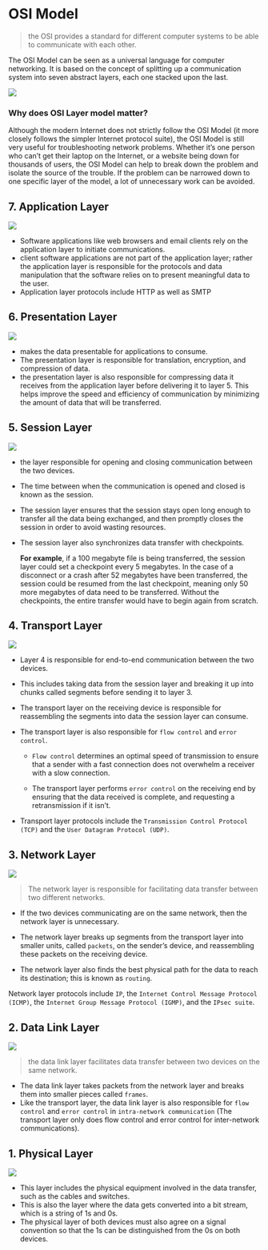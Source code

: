 # OSI Model

 > the OSI provides a standard for different computer systems to be able to communicate with each other.

The OSI Model can be seen as a universal language for computer networking. It is based on the concept of splitting up a communication system into seven abstract layers, each one stacked upon the last.


![](https://cf-assets.www.cloudflare.com/slt3lc6tev37/6ZH2Etm3LlFHTgmkjLmkxp/59ff240fb3ebdc7794ffaa6e1d69b7c2/osi_model_7_layers.png)

### Why does OSI Layer model matter?
Although the modern Internet does not strictly follow the OSI Model (it more closely follows the simpler Internet protocol suite), the OSI Model is still very useful for troubleshooting network problems. Whether it’s one person who can’t get their laptop on the Internet, or a website being down for thousands of users, the OSI Model can help to break down the problem and isolate the source of the trouble. If the problem can be narrowed down to one specific layer of the model, a lot of unnecessary work can be avoided.

## 7. Application Layer
![](https://cf-assets.www.cloudflare.com/slt3lc6tev37/2rcDKpr4WLqoyAZ7GDKkyJ/7cab96402de7ac5465b86e617da3da4e/osi_model_application_layer_7.png)

- Software applications like web browsers and email clients rely on the application layer to initiate communications.
- client software applications are not part of the application layer; rather the application layer is responsible for the protocols and data manipulation that the software relies on to present meaningful data to the user.
- Application layer protocols include HTTP as well as SMTP

## 6. Presentation Layer
![](https://cf-assets.www.cloudflare.com/slt3lc6tev37/19L86neKKT8srUkOSe4rf7/ff4c91c94a1790651df7b48433913f59/osi_model_presentation_layer_6.png)

- makes the data presentable for applications to consume.
- The presentation layer is responsible for translation, encryption, and compression of data.
- the presentation layer is also responsible for compressing data it receives from the application layer before delivering it to layer 5. This helps improve the speed and efficiency of communication by minimizing the amount of data that will be transferred.

## 5. Session Layer
![](https://cf-assets.www.cloudflare.com/slt3lc6tev37/29mRrgK22AqJVlg2MMlD86/34d8f4071b6cc0d3b03c93f55e4d89b7/osi_model_session_layer_5.png)

- the layer responsible for opening and closing communication between the two devices.
- The time between when the communication is opened and closed is known as the session.
- The session layer ensures that the session stays open long enough to transfer all the data being exchanged, and then promptly closes the session in order to avoid wasting resources.

- The session layer also synchronizes data transfer with checkpoints.   

    **For example**, if a 100 megabyte file is being transferred, the session layer could set a checkpoint every 5 megabytes. In the case of a disconnect or a crash after 52 megabytes have been transferred, the session could be resumed from the last checkpoint, meaning only 50 more megabytes of data need to be transferred. Without the checkpoints, the entire transfer would have to begin again from scratch.

## 4. Transport Layer
![](https://cf-assets.www.cloudflare.com/slt3lc6tev37/3OlO75NcADGL3SmEADFDqd/723b8c7639c4e2e6b4febcbe7fd36e0e/osi_model_transport_layer_4.png)

- Layer 4 is responsible for end-to-end communication between the two devices. 
- This includes taking data from the session layer and breaking it up into chunks called segments before sending it to layer 3. 
- The transport layer on the receiving device is responsible for reassembling the segments into data the session layer can consume.

- The transport layer is also responsible for `flow control` and `error control`. 
    - `Flow control` determines an optimal speed of transmission to ensure that a sender with a fast connection does not overwhelm a receiver with a slow connection. 
    
    - The transport layer performs `error control` on the receiving end by ensuring that the data received is complete, and requesting a retransmission if it isn’t.

- Transport layer protocols include the `Transmission Control Protocol (TCP)` and the `User Datagram Protocol (UDP)`.


## 3. Network Layer
![](https://cf-assets.www.cloudflare.com/slt3lc6tev37/3g2Hv0frHsql5SFauJL5EG/d8cede7b6a780e63413bd86de9eee7f9/osi_model_network_layer_3.png)

> The network layer is responsible for facilitating data transfer between two different networks. 

- If the two devices communicating are on the same network, then the network layer is unnecessary.

- The network layer breaks up segments from the transport layer into smaller units, called `packets`, on the sender’s device, and reassembling these packets on the receiving device. 
- The network layer also finds the best physical path for the data to reach its destination; this is known as `routing`.

Network layer protocols include `IP`, the `Internet Control Message Protocol (ICMP)`, the `Internet Group Message Protocol (IGMP)`, and the `IPsec suite`.

## 2. Data Link Layer
![](https://cf-assets.www.cloudflare.com/slt3lc6tev37/3TLHavXiotb9ayyZFKECf3/9456d1c431cd71ceea7f4b407f076f11/data_link_layer_osi_model.png)

> the data link layer facilitates data transfer between two devices on the same network. 

- The data link layer takes packets from the network layer and breaks them into smaller pieces called `frames`. 
- Like the transport layer, the data link layer is also responsible for `flow control` and `error control` in `intra-network communication` (The transport layer only does flow control and error control for inter-network communications).


## 1. Physical Layer
![](https://cf-assets.www.cloudflare.com/slt3lc6tev37/1HQ1W5P4XAinIdM37DTu4U/900ccdceda346baf03ce8b9f977d2974/osi_model_physical_layer_1.png)

- This layer includes the physical equipment involved in the data transfer, such as the cables and switches. 
- This is also the layer where the data gets converted into a bit stream, which is a string of 1s and 0s. 
- The physical layer of both devices must also agree on a signal convention so that the 1s can be distinguished from the 0s on both devices.
